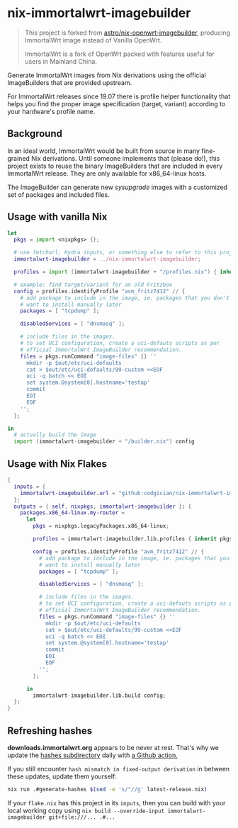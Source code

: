 # nix-immortalwrt-imagebuilder

> This project is forked from [astro/nix-openwrt-imagebuilder](https://github.com/astro/nix-openwrt-imagebuilder), producing ImmortalWrt image instead of Vanilla OpenWrt.
>
> ImmortalWrt is a fork of OpenWrt packed with features useful for users in Mainland China.

Generate ImmortalWrt images from Nix derivations using the official
ImageBuilders that are provided upstream.

For ImmortalWrt releases since 19.07 there is profile helper functionality
that helps you find the proper image specification (target, variant)
according to your hardware's profile name.

## Background

In an ideal world, ImmortalWrt would be built from source in many
fine-grained Nix derivations. Until someone implements that (please
do!), this project exists to reuse the binary ImageBuilders that are
included in every ImmortalWrt release. They are only available for
x86_64-linux hosts.

The ImageBuilder can generate new *sysupgrade* images with a
customized set of packages and included files.

## Usage with vanilla Nix

```nix
let
  pkgs = import <nixpkgs> {};

  # use fetchurl, Hydra inputs, or something else to refer to this project
  immortalwrt-imagebuilder = ../nix-immortalwrt-imagebuilder;

  profiles = import (immortalwrt-imagebuilder + "/profiles.nix") { inherit pkgs; };

  # example: find target/variant for an old Fritzbox
  config = profiles.identifyProfile "avm_fritz7412" // {
    # add package to include in the image, ie. packages that you don't
    # want to install manually later
    packages = [ "tcpdump" ];

    disabledServices = [ "dnsmasq" ];

    # include files in the images.
    # to set UCI configuration, create a uci-defauts scripts as per
    # official ImmortalWrt ImageBuilder recommendation.
    files = pkgs.runCommand "image-files" {} ''
      mkdir -p $out/etc/uci-defaults
      cat > $out/etc/uci-defaults/99-custom <<EOF
      uci -q batch << EOI
      set system.@system[0].hostname='testap'
      commit
      EOI
      EOF
    '';
  };

in
  # actually build the image
  import (immortalwrt-imagebuilder + "/builder.nix") config
```

## Usage with Nix Flakes

```nix
{
  inputs = {
    immortalwrt-imagebuilder.url = "github:codgician/nix-immortalwrt-imagebuilder";
  };
  outputs = { self, nixpkgs, immortalwrt-imagebuilder }: {
    packages.x86_64-linux.my-router =
      let
        pkgs = nixpkgs.legacyPackages.x86_64-linux;

        profiles = immortalwrt-imagebuilder.lib.profiles { inherit pkgs; };

        config = profiles.identifyProfile "avm_fritz7412" // {
          # add package to include in the image, ie. packages that you don't
          # want to install manually later
          packages = [ "tcpdump" ];

          disabledServices = [ "dnsmasq" ];

          # include files in the images.
          # to set UCI configuration, create a uci-defauts scripts as per
          # official ImmortalWrt ImageBuilder recommendation.
          files = pkgs.runCommand "image-files" {} ''
            mkdir -p $out/etc/uci-defaults
            cat > $out/etc/uci-defaults/99-custom <<EOF
            uci -q batch << EOI
            set system.@system[0].hostname='testap'
            commit
            EOI
            EOF
          '';
        };

      in
        immortalwrt-imagebuilder.lib.build config;
  };
}
```

## Refreshing hashes

**downloads.immortalwrt.org** appears to be never at rest. That's why we
update the [hashes subdirectory](./hashes/) daily with [a Github
action.](https://github.com/codgician/nix-immortalwrt-imagebuilder/actions/workflows/update-hashes.yml)

If you still encounter `hash mismatch in fixed-output derivation` in
between these updates, update them yourself:

```bash
nix run .#generate-hashes $(sed -e 's/"//g' latest-release.nix)
```

If your `flake.nix` has this project in its `inputs`, then you can
build with your local working copy using
`nix build --override-input immortalwrt-imagebuilder git+file:///... .#...`
